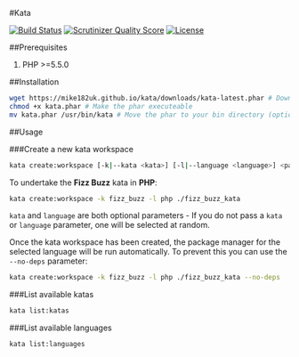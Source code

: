 #Kata

[![Build Status](https://img.shields.io/travis/mike182uk/kata.svg?style=flat-square)](http://travis-ci.org/mike182uk/kata)
[![Scrutinizer Quality Score](https://img.shields.io/scrutinizer/g/mike182uk/kata.svg?style=flat-square)](https://scrutinizer-ci.com/g/mike182uk/kata/)
[![License](https://img.shields.io/github/license/mike182uk/kata.svg?style=flat-square)](https://github.com/mike182uk/kata)

##Prerequisites

1. PHP >=5.5.0

##Installation

```bash
wget https://mike182uk.github.io/kata/downloads/kata-latest.phar # Download the phar
chmod +x kata.phar # Make the phar executeable
mv kata.phar /usr/bin/kata # Move the phar to your bin directory (optional)
```

##Usage

###Create a new kata workspace

```bash
kata create:workspace [-k|--kata <kata>] [-l|--language <language>] <path>
```

To undertake the **Fizz Buzz** kata in **PHP**:

```bash
kata create:workspace -k fizz_buzz -l php ./fizz_buzz_kata
```

`kata` and `language` are both optional parameters - If you do not pass a `kata` or `language` parameter, one will be selected at random.

Once the kata workspace has been created, the package manager for the selected language will be run automatically. To prevent this you can use the `--no-deps` parameter:

```bash
kata create:workspace -k fizz_buzz -l php ./fizz_buzz_kata --no-deps
```

###List available katas

```bash
kata list:katas
```

###List available languages

```bash
kata list:languages
```
